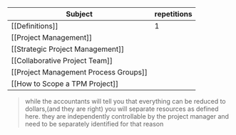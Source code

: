 


| Subject | repetitions |
| ---- | ---- |
| [[Definitions]] | 1 |
| [[Project Management]] |  |
| [[Strategic Project Management]] |  |
| [[Collaborative Project Team]] |  |
| [[Project Management Process Groups]] |  |
| [[How to Scope a TPM Project]] |  |


>while the accountants will tell you that everything can be reduced to dollars,(and they are right) you will separate resources as defined here. they are independently controllable by the project manager and need to be separately identified for that reason 
